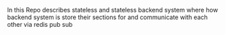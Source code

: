 In this Repo describes stateless and stateless backend system where how backend system is store their sections for and communicate with each other via redis pub sub
